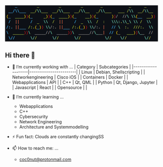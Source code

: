 
![banner](image.png)

## Hi there 👋

- 🔭 I’m currently working with ...
| Category           | Subcategories          |
|--------------------|------------------------|
| Linux              | Debian, Shellscripting |
| Networkengineering | Cisco iOS              |
| Containers         | Docker                 |
| Webapplications    | API                    |
| C++                | Qt, QML                |
| Python             | Qt, Django, Jupyter    |
| Javascript         | React                  |
| Opensource         |                        |


- 🌱 I’m currently learning ...
  - Webapplications 
  - C++ 
  - Cybersecurity 
  - Network Engineering
  - Architecture and Systemmodelling

- ⚡ Fun fact: Clouds are constantly changingSS

- 📫 How to reach me: ...
  - coc0nut@protonmail.com
 
<!--
**coc0nut/coc0nut** is a ✨ _special_ ✨ repository because its `README.md` (this file) appears on your GitHub profile.

Here are some ideas to get you started:


- 👯 I’m looking to collaborate on ...
- 🤔 I’m looking for help with ...
- 💬 Ask me about ...

- 😄 Pronouns: ...

-->
